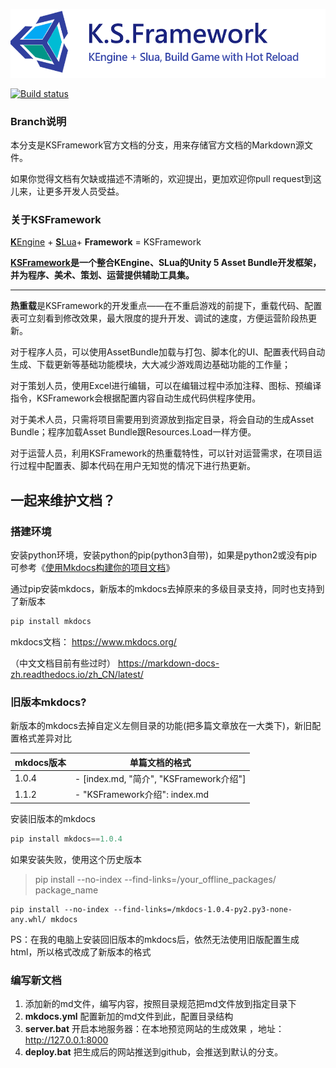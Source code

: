 
![KSFramework](https://github.com/mr-kelly/KSFramework/blob/master/Docs/KSFramework-logo.png)

[![Build status](https://ci.appveyor.com/api/projects/status/lt34ynvl3lac62ln/branch/master?svg=true)](https://ci.appveyor.com/project/mr-kelly/ksframework/branch/master)

### Branch说明

本分支是KSFramework官方文档的分支，用来存储官方文档的Markdown源文件。

如果你觉得文档有欠缺或描述不清晰的，欢迎提出，更加欢迎你pull request到这儿来，让更多开发人员受益。



### 关于KSFramework

[**K**Engine](https://github.com/mr-kelly/KEngine) + [**S**Lua](https://github.com/mr-kelly/slua)+ **Framework** = KSFramework


**[KSFramework](https://github.com/mr-kelly/KSFramework)是一个整合KEngine、SLua的Unity 5 Asset Bundle开发框架，并为程序、美术、策划、运营提供辅助工具集。**

---------------------

**热重载**是KSFramework的开发重点——在不重启游戏的前提下，重载代码、配置表可立刻看到修改效果，最大限度的提升开发、调试的速度，方便运营阶段热更新。

对于程序人员，可以使用AssetBundle加载与打包、脚本化的UI、配置表代码自动生成、下载更新等基础功能模块，大大减少游戏周边基础功能的工作量；

对于策划人员，使用Excel进行编辑，可以在编辑过程中添加注释、图标、预编译指令，KSFramework会根据配置内容自动生成代码供程序使用。

对于美术人员，只需将项目需要用到资源放到指定目录，将会自动的生成Asset Bundle；程序加载Asset Bundle跟Resources.Load一样方便。


对于运营人员，利用KSFramework的热重载特性，可以针对运营需求，在项目运行过程中配置表、脚本代码在用户无知觉的情况下进行热更新。



## 一起来维护文档？

### 搭建环境

安装python环境，安装python的pip(python3自带)，如果是python2或没有pip可参考《[使用Mkdocs构建你的项目文档](https://www.cnblogs.com/zhaoqingqing/p/7501062.html)》

通过pip安装mkdocs，新版本的mkdocs去掉原来的多级目录支持，同时也支持到了新版本

```python
pip install mkdocs
```

mkdocs文档： https://www.mkdocs.org/

（中文文档目前有些过时） https://markdown-docs-zh.readthedocs.io/zh_CN/latest/

### 旧版本mkdocs?

新版本的mkdocs去掉自定义左侧目录的功能(把多篇文章放在一大类下)，新旧配置格式差异对比

| mkdocs版本 | 单篇文档的格式                          |
| ---------- | --------------------------------------- |
| 1.0.4      | - [index.md, "简介", "KSFramework介绍"] |
| 1.1.2      | - "KSFramework介绍": index.md           |

安装旧版本的mkdocs

```python
pip install mkdocs==1.0.4
```

如果安装失败，使用这个历史版本

> pip install --no-index --find-links=/your_offline_packages/ package_name

```
pip install --no-index --find-links=/mkdocs-1.0.4-py2.py3-none-any.whl/ mkdocs
```

PS：在我的电脑上安装回旧版本的mkdocs后，依然无法使用旧版配置生成html，所以格式改成了新版本的格式



### 编写新文档

1. 添加新的md文件，编写内容，按照目录规范把md文件放到指定目录下
2. **mkdocs.yml** 配置新加的md文件到此，配置目录结构
3. **server.bat** 开启本地服务器：在本地预览网站的生成效果 ，地址：http://127.0.0.1:8000
4. **deploy.bat** 把生成后的网站推送到github，会推送到默认的分支。



